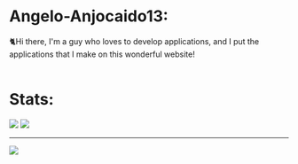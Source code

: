 # Angelo-Anjocaido13:
🐈Hi there, I'm a guy who loves to develop applications, and I put the applications that I make on this wonderful website!<br><br>

# Stats:


![](https://github-readme-stats.vercel.app/api/top-langs/?username=Anjocaido13&theme=midnight-purple&hide_border=true&include_all_commits=false&count_private=false&layout=compact) ![](https://github-readme-stats.vercel.app/api?username=Anjocaido13&theme=midnight-purple&hide_border=true&include_all_commits=false&count_private=false)<br/>

---
[![](https://visitcount.itsvg.in/api?id=Anjocaido13&icon=7&color=11)](https://visitcount.itsvg.in)


